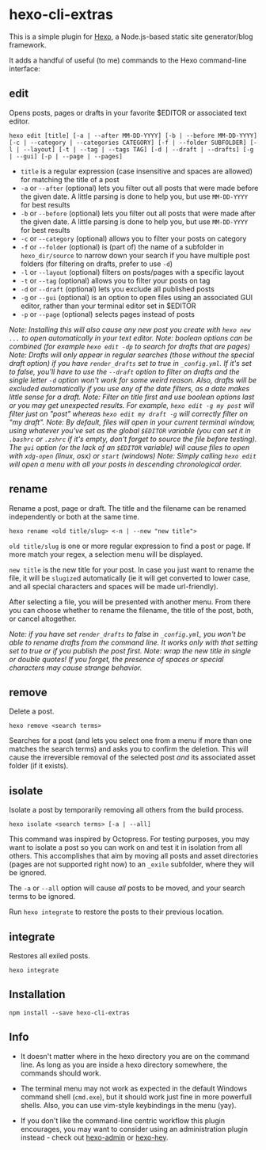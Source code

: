 # hexo-cli-extras

This is a simple plugin for [Hexo](https://github.com/hexojs/hexo), a Node.js-based static site generator/blog framework.

It adds a handful of useful (to me) commands to the Hexo command-line interface:

## edit

Opens posts, pages or drafts in your favorite $EDITOR or associated text editor.

```
hexo edit [title] [-a | --after MM-DD-YYYY] [-b | --before MM-DD-YYYY] [-c | --category | --categories CATEGORY] [-f | --folder SUBFOLDER] [-l | --layout] [-t | --tag | --tags TAG] [-d | --draft | --drafts] [-g | --gui] [-p | --page | --pages]
```

- `title` is a regular expression (case insensitive and spaces are allowed) for matching the title of a post
- `-a` or `--after` (optional) lets you filter out all posts that were made before the given date. A little parsing is done to help you, but use `MM-DD-YYYY` for best results
- `-b` or `--before` (optional) lets you filter out all posts that were made after the given date. A little parsing is done to help you, but use `MM-DD-YYYY` for best results
- `-c` or `--category` (optional) allows you to filter your posts on category
- `-f` or `--folder` (optional) is (part of) the name of a subfolder in `hexo_dir/source` to narrow down your search if you have multiple post folders (for filtering on drafts, prefer to use `-d`)
- `-l` or `--layout` (optional) filters on posts/pages with a specific layout
- `-t` or `--tag` (optional) allows you to filter your posts on tag
- `-d` or `--draft` (optional) lets you exclude all published posts
- `-g` or `--gui` (optional) is an option to open files using an associated GUI editor, rather than your terminal editor set in $EDITOR
- `-p` or `--page` (optional) selects pages instead of posts


*Note: Installing this will also cause any new post you create with `hexo new ...` to open automatically in your text editor.*
*Note: boolean options can be combined (for example `hexo edit -dp` to search for drafts that are pages)*
*Note: Drafts will only appear in regular searches (those without the special draft option) if you have `render_drafts` set to true in `_config.yml`. If it's set to false, you'll have to use the `--draft` option to filter on drafts and the single letter `-d` option won't work for some weird reason. Also, drafts will be excluded automatically if you use any of the date filters, as a date makes little sense for a draft.*
*Note: Filter on title first and use boolean options last or you may get unexpected results. For example, `hexo edit -g my post` will filter just on "post" whereas `hexo edit my draft -g` will correctly filter on "my draft".*
*Note: By default, files will open in your current terminal window, using whatever you've set as the global `$EDITOR` variable (you can set it in `.bashrc` or `.zshrc` if it's empty, don't forget to source the file before testing). The `gui` option (or the lack of an `$EDITOR` variable) will cause files to open with `xdg-open` (linux, osx) or `start` (windows)*
*Note: Simply calling `hexo edit` will open a menu with all your posts in descending chronological order.*

## rename

Rename a post, page or draft. The title and the filename can be renamed independently or both at the same time.

```
hexo rename <old title/slug> <-n | --new "new title">
```

`old title/slug` is one or more regular expression to find a post or page. If more match your regex, a selection menu will be displayed.

`new title` is the new title for your post. In case you just want to rename the file, it will be `slugize`d automatically (ie it will get converted to lower case, and all special characters and spaces will be made url-friendly).

After selecting a file, you will be presented with another menu. From there you can choose whether to rename the filename, the title of the post, both, or cancel altogether.

*Note: if you have set `render_drafts` to false in `_config.yml`, you won't be able to rename drafts from the command line. It works only with that setting set to true or if you publish the post first.*
*Note: wrap the new title in single or double quotes! If you forget, the presence of spaces or special characters may cause strange behavior.*


## remove

Delete a post.

```
hexo remove <search terms>
```

Searches for a post (and lets you select one from a menu if more than one matches the search terms) and asks you to confirm the deletion. This will cause the irreversible removal of the selected post *and* its associated asset folder (if it exists).

## isolate

Isolate a post by temporarily removing all others from the build process.

```
hexo isolate <search terms> [-a | --all]
```

This command was inspired by Octopress. For testing purposes, you may want to isolate a post so you can work on and test it in isolation from all others. This accomplishes that aim by moving all posts and asset directories (pages are not supported right now) to an `_exile` subfolder, where they will be ignored.

The `-a` or `--all` option will cause *all* posts to be moved, and your search terms to be ignored.

Run `hexo integrate` to restore the posts to their previous location.

## integrate

Restores all exiled posts.

```
hexo integrate
```

## Installation

```
npm install --save hexo-cli-extras
```

## Info

- It doesn't matter where in the hexo directory you are on the command line. As long as you are inside a hexo directory somewhere, the commands should work.

- The terminal menu may not work as expected in the default Windows command shell (`cmd.exe`), but it should work just fine in more powerfull shells. Also, you can use vim-style keybindings in the menu (yay).

- If you don't like the command-line centric workflow this plugin encourages, you may want to consider using an administration plugin instead - check out [hexo-admin](https://github.com/jaredly/hexo-admin) or [hexo-hey](https://github.com/nihgwu/hexo-hey).
